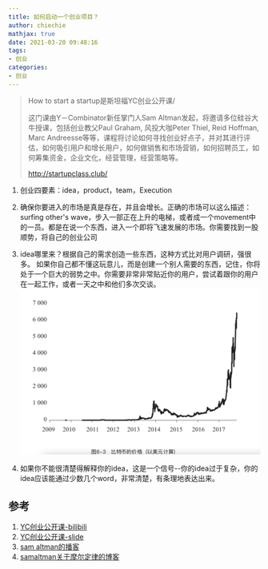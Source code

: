 ```yaml
---
title: 如何启动一个创业项目？
author: chiechie
mathjax: true
date: 2021-03-20 09:48:16
tags:
- 创业
categories:
- 创业
---
```



> How to start a startup是斯坦福YC创业公开课/
> 
> 这门课由Y－Combinator新任掌门人Sam Altman发起，将邀请多位硅谷大牛授课，包括创业教父Paul Graham, 风投大咖Peter Thiel, Reid Hoffman, Marc Andreesse等等，课程将讨论如何寻找创业好点子，并对其进行评估，如何吸引用户和增长用户，如何做销售和市场营销，如何招聘员工，如何筹集资金，企业文化，经营管理，经营策略等。
>
> http://startupclass.club/

1. 创业四要素：idea，product，team，Execution
2. 确保你要进入的市场是真是存在，并且会增长。正确的市场可以这么描述：surfing other's wave，步入一部正在上升的电梯，或者成一个movement中的一员。都是在说一个东西，进入一个即将飞速发展的市场。你需要找到一股顺势，将自己的创业公司
3. idea哪里来？根据自己的需求创造一些东西，这种方式比对用户调研，强很多。
   如果你自己都不懂这玩意儿，而是创建一个别人需要的东西，记住，你将处于一个巨大的弱势之中。你需要非常非常贴近你的用户，尝试着跟你的用户在一起工作，或者一天之中和他们多次交谈。
    ![用户喜欢分布](img.png)
   
4. 如果你不能很清楚得解释你的idea，这是一个信号--你的idea过于复杂，你的idea应该能通过少数几个word，非常清楚，有条理地表达出来。


## 参考
1. [YC创业公开课-bilibili](https://www.bilibili.com/video/BV13K4y1b7yE?t=703)
2. [YC创业公开课-slide](https://www.dropbox.com/s/uio0cep4a2454ar/Lecture_1_Sam.pdf?dl=0)
3. [sam altman的播客](https://blog.samaltman.com/)
4. [samaltman关于摩尔定律的博客](https://moores.samaltman.com/)